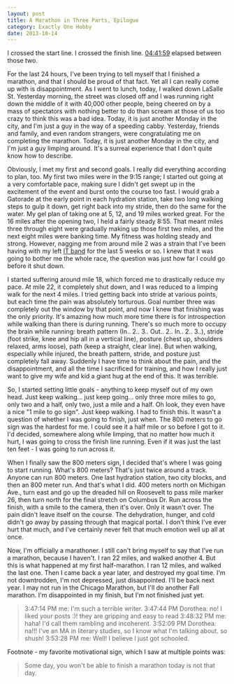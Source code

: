 ```yaml
---
layout: post
title: A Marathon in Three Parts, Epilogue
category: Exactly One Hobby
date: 2013-10-14
---
```


I crossed the start line. I crossed the finish line. [04:41:59](http://results.chicagomarathon.com/2013/?content=detail&fpid=favorites&pid=favorites&idp=999999107FA3090000100997&lang=EN_CAP&event=MAR) elapsed between those two.

For the last 24 hours, I've been trying to tell myself that I finished a marathon, and that I should be proud of that fact. Yet all I can really come up with is disappointment. As I went to lunch, today, I walked down LaSalle St. Yesterday morning, the street was closed off and I was running right down the middle of it with 40,000 other people, being cheered on by a mass of spectators with nothing better to do than scream at those of us too crazy to think this was a bad idea. Today, it is just another Monday in the city, and I'm just a guy in the way of a speeding cabby. Yesterday, friends and family, and even random strangers, were congratulating me on completing the marathon. Today, it is just another Monday in the city, and I'm just a guy limping around. It's a surreal experience that I don't quite know how to describe.

Obviously, I met my first and second goals. I really did everything according to plan, too. My first two miles were in the 9:15 range; I started out going at a very comfortable pace, making sure I didn't get swept up in the excitement of the event and burst onto the course too fast. I would grab a Gatorade at the early point in each hydration station, take two long walking steps to gulp it down, get right back into my stride, then do the same for the water. My gel plan of taking one at 5, 12, and 19 miles worked great. For the 16 miles after the opening two, I held a fairly steady 8:55. That meant miles three through eight were gradually making up those first two miles, and the next eight miles were banking time. My fitness was holding steady and strong. However, nagging me from around mile 2 was a strain that I've been having with my left [IT band](http://en.wikipedia.org/wiki/Iliotibial_band_syndrome) for the last 5 weeks or so. I knew that it was going to bother me the whole race, the question was just how far I could go before it shut down.

I started suffering around mile 18, which forced me to drastically reduce my pace. At mile 22, it completely shut down, and I was reduced to a limping walk for the next 4 miles. I tried getting back into stride at various points, but each time the pain was absolutely torturous. Goal number three was completely out the window by that point, and now I knew that finishing was the only priority. It's amazing how much more time there is for introspection while walking than there is during running. There's so much more to occupy the brain while running: breath pattern (In.. 2.. 3.. Out.. 2.. In.. 2.. 3..), stride (foot strike, knee and hip all in a vertical line), posture (chest up, shoulders relaxed, arms loose), path (keep a straight, clear line). But when walking, especially while injured, the breath pattern, stride, and posture just completely fall away. Suddenly I have time to think about the pain, and the disappointment, and all the time I sacrificed for training, and how I really just want to give my wife and kid a giant hug at the end of this. It was terrible.

So, I started setting little goals - anything to keep myself out of my own head. Just keep walking&hellip; just keep going&hellip; only three more miles to go, only two and a half, only two, just a mile and a half. Oh look, they even have a nice "1 mile to go sign". Just keep walking. I had to finish this. It wasn't a question of whether I was going to finish, just when. The 800 meters to go sign was the hardest for me. I could see it a half mile or so before I got to it. I'd decided, somewhere along while limping, that no matter how much it hurt, I was going to cross the finish line running. Even if it was just the last ten feet - I was going to run across it.

When I finally saw the 800 meters sign, I decided that's where I was going to start running. What's 800 meters? That's just twice around a track. Anyone can run 800 meters. One last hydration station, two city blocks, and then an 800 meter run. And that's what I did. 400 meters north on Michigan Ave., turn east and go up the dreaded hill on Roosevelt to pass mile marker 26, then turn north for the final stretch on Columbus Dr. Run across the finish, with a smile to the camera, then it's over. Only it wasn't over. The pain didn't leave itself on the course. The dehydration, hunger, and cold didn't go away by passing through that magical portal. I don't think I've ever hurt that much, and I've certainly never felt that much emotion well up all at once.

Now, I'm officially a marathoner. I still can't bring myself to say that I've run a marathon, because I haven't. I ran 22 miles, and walked another 4. But this is what happened at my first half-marathon. I ran 12 miles, and walked the last one. Then I came back a year later, and destroyed my goal time. I'm not downtrodden, I'm not depressed, just disappointed. I'll be back next year. I may not run in the Chicago Marathon, but I'll do another Fall marathon. I'm disappointed in my finish, but I'm not finished just yet.

> 3:47:14 PM me: I'm such a terrible writer.
3:47:44 PM Dorothea: no! I liked your posts :)! they are gripping and easy to read
3:48:32 PM me: haha! I'd call them rambling and incoherent.
3:52:09 PM Dorothea: na!!! I've an MA in literary studies, so I know what I'm talking about. so shush!
3:53:28 PM me: Well! I believe I just got schooled.

Footnote - my favorite motivational sign, which I saw at multiple points was:

> Some day, you won't be able to finish a marathon
today is not that day.